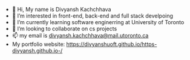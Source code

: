 - 👋 Hi, My name is Divyansh Kachchhava
- 👀 I’m interested in front-end, back-end and full stack develpoing
- 🌱 I’m currently learning software enginerring at University of Toronto
- 💞️ I’m looking to collaborate on cs projects 
- 📫 my email is divyansh.kachchhava@mail.utoronto.ca 
- My portfolio website: https://divyanshuoft.github.io/https-divyansh.github.io-/

<!---
Divyanshuoft/Divyanshuoft is a ✨ special ✨ repository because its `README.md` (this file) appears on your GitHub profile.
You can click the Preview link to take a look at your changes.
--->
